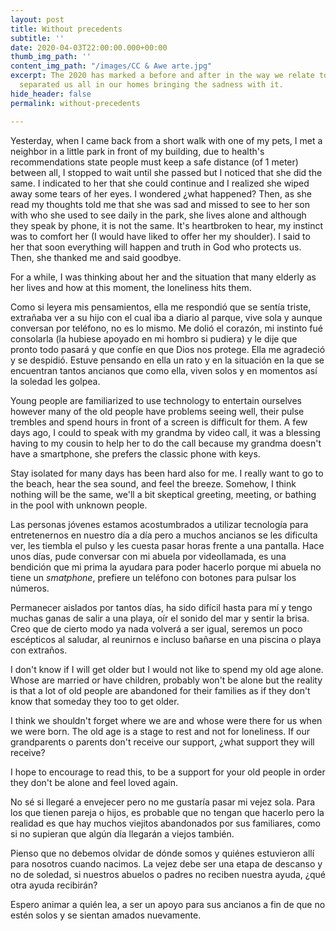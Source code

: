 ```yaml
---
layout: post
title: Without precedents
subtitle: ''
date: 2020-04-03T22:00:00.000+00:00
thumb_img_path: ''
content_img_path: "/images/CC & Awe arte.jpg"
excerpt: The 2020 has marked a before and after in the way we relate to others. COVID-19
  separated us all in our homes bringing the sadness with it.
hide_header: false
permalink: without-precedents

---
```

Yesterday, when I came back from a short walk with one of my pets, I met a neighbor in a little park in front of my building, due to health's recommendations state people must keep a safe distance (of 1 meter) between all, I stopped to wait until she passed but I noticed that she did the same. I indicated to her that she could continue and I realized she wiped away some tears of her eyes. I wondered ¿what happened? Then, as she read my thoughts told me that she was sad and missed to see to her son with who she used to see daily in the park, she lives alone and although they speak by phone, it is not the same. It's heartbroken to hear, my instinct was to comfort her (I would have liked to offer her my shoulder). I said to her that soon everything will happen and truth in God who protects us. Then, she thanked me and said goodbye.

For a while, I was thinking about her and the situation that many elderly as her lives and how at this moment, the loneliness hits them.

 Como si leyera mis pensamientos, ella me respondió que se sentía triste, extrañaba ver a su hijo con el cual iba a diario al parque, vive sola y aunque conversan por teléfono, no es lo mismo. Me dolió el corazón, mi instinto fué consolarla (la hubiese apoyado en mi hombro si pudiera) y le dije que pronto todo pasará y que confíe en que Dios nos protege. Ella me agradeció y se despidió. Estuve pensando en ella un rato y en la situación en la que se encuentran tantos ancianos que como ella, viven solos y en momentos así la soledad les golpea.

Young people are familiarized to use technology to entertain ourselves however many of the old people have problems seeing well, their pulse trembles and spend hours in front of a screen is difficult for them. A few days ago, I could to speak with my grandma by video call, it was a blessing having to my cousin to help her to do the call because my grandma doesn't have a smartphone, she prefers the classic phone with keys.

Stay isolated for many days has been hard also for me. I really want to go to the beach, hear the sea sound, and feel the breeze. Somehow, I think nothing will be the same, we'll a bit skeptical greeting, meeting, or bathing in the pool with unknown people.

Las personas jóvenes estamos acostumbrados a utilizar tecnología para entretenernos en nuestro día a día pero a muchos ancianos se les dificulta ver, les tiembla el pulso y les cuesta pasar horas frente a una pantalla. Hace unos días, pude conversar con mi abuela por videollamada, es una bendición que mi prima la ayudara para poder hacerlo porque mi abuela no tiene un _smatphone_, prefiere un teléfono con botones para pulsar los números.

Permanecer aislados por tantos días, ha sido difícil hasta para mí y tengo muchas ganas de salir a una playa, oír el sonido del mar y sentir la brisa. Creo que de cierto modo ya nada volverá a ser igual, seremos un poco escépticos al saludar, al reunirnos e incluso bañarse en una piscina o playa con extraños.

I don't know if I will get older but I would not like to spend my old age alone. Whose are married or have children, probably won't be alone but the reality is that a lot of old people are abandoned for their families as if they don't know that someday they too to get older.

I think we shouldn't forget where we are and whose were there for us when we were born. The old age is a stage to rest and not for loneliness. If our grandparents o parents don't receive our support, ¿what support they will receive?

I hope to encourage to read this, to be a support for your old people in order they don't be alone and feel loved again.

No sé si llegaré a envejecer pero no me gustaría pasar mi vejez sola. Para los que tienen pareja o hijos, es probable que no tengan que hacerlo pero la realidad es que hay muchos viejitos abandonados por sus familiares, como si no supieran que algún día llegarán a viejos también.

Pienso que no debemos olvidar de dónde somos y quiénes estuvieron allí para nosotros cuando nacimos. La vejez debe ser una etapa de descanso y no de soledad, si nuestros abuelos o padres no reciben nuestra ayuda, ¿qué otra ayuda recibirán?

Espero animar a quién lea, a ser un apoyo para sus ancianos a fin de que no estén solos y se sientan amados nuevamente.
